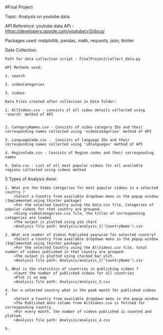 #Final Project

Topic: Analysis on youtube data

API Reference: youtube data API - https://developers.google.com/youtube/v3/docs/

Packages used: matplotlib, pandas, math, requests, json, tkinter

Data Collection:
    
    Path for data collection script - FinalProject/collect_data.py

    API Methods used:
    
    1. search
    
    2. videoCategories
    
    3. videos
    
    Data Files created after collection in Data folder:
    
    1. AllVideos.csv - consists of all video details collected using 'search' method of API
    
    
    2. CategoryNames.csv - Consists of video category IDs and their corresponding names collected using 'videoCategories' method of API
    
    3. LanguageCode.csv -  Consists of language IDs and their corresponding names collected using 'i8languages' method of API
    
    4. RegionCode.csv - Consists of Region codes and their corresponding names
    
    5. Data.csv - List of all most popular videos for all available regions collected using videos method

5 Types of Analysis done:

    1. What are the Video Categories for most popular videos in a selected country ?
        >Select a Country from available dropdown menu in the popup window (Implemented using tkinter package)
        >For the selected Country using the Data.csv file, Categories of popular videos for that country are grouped.
        >Using videoCategories.csv file, the titles of corresponding categories are loaded
        >The output is plotted using pie chart
        >Analysis file path: Analysis/analysis_1('CountryName').csv

    2. What are number of Videos Published yearwise for selected country?
        >Select a Country from available dropdown menu in the popup window (Implemented using tkinter package)
        >For the selected Country using the AllVideos.csv file, total number of videos published in that country are grouped.
        >The output is plotted using stacked bar plot.
        >Analysis file path: Analysis/analysis_2('CountryName').csv
       
    3. What is the statistics of countries in publishing videos ?
        >Count the number of published videos for all countries
        >Plot it on map
        >Analysis file path: Analysis/analysis_3.csv
        
    4. For a selected country what is the peak month for published videos ?
        >Select a Country from available dropdown menu in the popup window
        >The Published date column from AllVideos.csv is fetched for corresponding country.
        >For every month, the number of videos published is counted and plotted.
        >Analysis file path: Analysis/analysis_4.csv
    
    5. 
